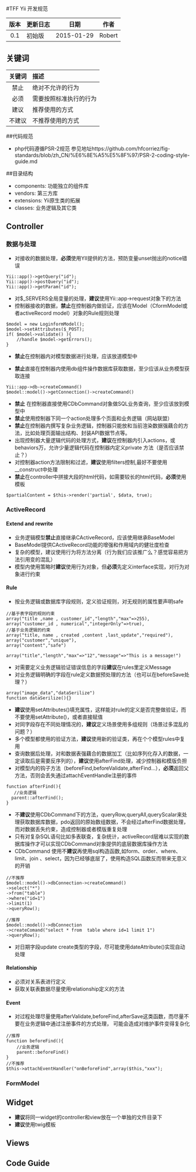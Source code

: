 #TFF Yii 开发规范

| 版本 |   更新日志  |      日期        |   作者    | 
|:------:|:---------------|-------------------|------------| 
| 0.1  | 初始版       | 2015-01-29  | Robert |           

## 关键词

| 关键词  |    描述                           |    
|:----------:|:----------------------------------|
|  禁止    |   绝对不允许的行为          |
|  必须    |   需要按照标准执行的行为 |
|  建议    |   推荐使用的方式             | 
|  不建议  |   不推荐使用的方式             | 

##代码规范
- php代码遵循PSR-2规范 
  参见地址https://github.com/hfcorriez/fig-standards/blob/zh_CN/%E6%8E%A5%E5%8F%97/PSR-2-coding-style-guide.md

##目录结构
- components: 功能独立的组件库
- vendors: 第三方库
- extensions: Yii原生类的拓展
- classes: 业务逻辑及其它类

## Controller

### 数据与处理

- 对接收的数据处理，**必须**使用YII提供的方法，预防变量unset抛出的notice错误

```
Yii::app()->getQuery("id");
Yii::app()->postQuery("id");
Yii::app()->getParam("id");
```

- 对$_SERVERS全局变量的处理，**建议**使用Yii::app->request对象下的方法
- 控制器接收的数据，**禁止**在控制器内做验证，应该在Model（CformModel或者activeRecord model）对象的Rule规则处理

```
$model = new LoginformModel();
$model->setAttributes($_POST);
if( $model->validate() ){
    //handle $model->getErrors();
}
```

-  **禁止**在控制器内对模型数据进行处理，应该放道模型中


- **禁止**直接在控制器内使用db组件操作数据库获取数据，至少应该从业务模型获取连接

```
Yii::app->db->createCommand()
$model::model()->getConnection()->createCommand()
```

- **禁止** 在控制器直接使用CDbCommand对象做SQL业务查询，至少应该放到模型中
- **禁止**使用控制器下同一个action处理多个页面和业务逻辑（网站联盟）
- **禁止**在控制器内撰写复杂业务逻辑，控制器只能放和当前渲染数据强藕合的方法，比如处理页面输出结构、封装API数据节点等。
- 出现控制器大量逻辑代码的处理方式，**建议**在控制器内引入actions，或behaviors万，允许少量逻辑代码在控制器内定义private 方法（是否应该禁止？）
- 对控制器action方法限制和过滤，**建议**使用filters控制,最好不要使用__construct中处理
- **禁止**在controller中拼接大段的html代码，如需要较长的html代码，**必须**使用模板
```
$partialContent = $this->render('partial', $data, true);
```

### ActiveRecord

#### Extend and rewrite


- 业务逻辑模型**禁止**直接继承CActiveRecord，应该使用继承BaseModel
-  BaseModel提供CActiveRecord功能的增强和作用域内的健壮度检查
-  复杂的模型，建议使用行为将方法分离（行为我们应该推广么？感觉容易把方法引用变的混乱）
-  模型内使用策略时**建议**使用行为对象，但**必须**先定义interface实现，对行为对象进行约束

#### Rule 

- 按业务逻辑或数据库字段规则，定义验证规则，对无规则的属性要声明safe

```
//基于表字段的规则约束
array("title ,name , customer_id","length","max"=>255),
array("customer_id , numerical","integerOnly"=>true),
//基于业务逻辑的约束
array("title, name , created ,content ,last_update","required"),
array("customer","unique"), 
array("content","safe")
```

```
array("title","length","max"=>"12","message"=>"This is a message!")
```

* 对需要定义业务逻辑验证错误信息的字段**建议**在rules里定义Message
* 对业务逻辑明确的字段在rule定义数据预处理的方法（也可以在beforeSave处理？）

```
array("image_data","dataSerilize")
function dataSerilize(){}
```

- **建议**使用setAttributes()填充属性，这样能对rule的定义是否完整做验证，而不要使用setAttribute()，或者直接赋值
- 对同字段存在不同处理情况的，**建议**定义场景使用多组规则（场景过多混乱的问题？）
- 多个模型都使用的验证方法，**建议**使用新的验证类，再在个个模型rules中复用
- 查询数据后处理，对和数据表强藕合的数据加工（比如序列化存入的数据，一定读取后是需要反序列的），**建议**使用afterFind处理，减少控制器和模版负担 
- 对模型内的钩子方法（beforeFind,beforeValidate,afterFind...），**必须**返回父方法，否则会丢失通过attachEventHandle注册的事件

```
function afterFind(){
   //业务逻辑
  parent::afterFind();
}

```

- 不**建议**使用CDbCommand下的方法，queryRow,queryAll,queryScalar来处理获取数据库数据，pdo返回的原始数组数据，不会经过afterFind数据处理，而对数据丢失约束，造成控制器或者模版重复处理
- 只有对复杂SQL语句比如多表联查，复杂统计，activeRecord层难以实现的数据库操作才可以实现CDbCommand对象提供的底层数据库操作方法
- CDbCommand 使用不**建议**再使用sql构造函数,如form、order、where、limit、join 、select，因为已经够底层了，使用构造SQL函数反而带来无意义的开销

```
//不推荐
$model::model()->dbConnection->createCommand()
->select("*")
->from("table")
->where("id=1")
->limit(1)
->queryRow();

//推荐
$model::model()->dbConnection
->createComand("select * from  table where id=1 limit 1")
->queryRow();
```

- 对日期字段update create类型的字段，尽可能使用dateAttribute()实现自动处理 


#### Relationship

* 必须对关系表进行定义
* 获取关联表数据尽量使用relationship定义的方法

#### Event

- 对过程处理尽量使用afterValidate,beforeFind,afterSave这类函数，而尽量不要在业务逻辑中通过注册事件的方式处理，
可能会造成对维护事件变得复杂化

```
//推荐
function beforeFind(){
    //业务逻辑
    parent::beforeFind()
}
//不推荐
$this->attachEventHandler("onBeforeFind",array($this,"xxx");
```

### FormModel



## Widget
- **建议**将同一widget的controller和view放在一个单独的文件目录下
- **建议**使用twig模板




## Views

## Code Guide
